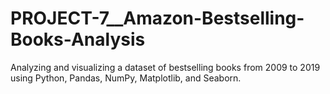 # PROJECT-7__Amazon-Bestselling-Books-Analysis
 Analyzing and visualizing a dataset of bestselling books from 2009 to 2019 using Python, Pandas, NumPy, Matplotlib, and Seaborn.
